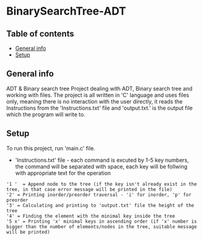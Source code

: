 # BinarySearchTree-ADT
## Table of contents
* [General info](#general-info)
* [Setup](#setup)

## General info
ADT & Binary search tree
Project dealing with ADT, Binary search tree and working with files.
The project is all written in 'C' language and uses files only, meaning there is no interaction with the user directly, it reads the Instructions from the 'Instructions.txt' file and 'output.txt.' is the output file which the program will write to.
	
## Setup
To run this project, run 'main.c' file.
* 'Instructions.txt' file - each command is excuted by 1-5 key numbers, the command will be separated with space, each key will be follwing with appropriate text for the operation
```
'1 '  = Append node to the tree (if the key isn't already exist in the tree, in that case error message will be printed in the file)
'2' = Printing inorder/preorder traversal - 'i' for inorder, 'p' for preorder
'3' = Calculating and printing to 'output.txt' file the height of the tree
'4' = Finding the element with the minimal key inside the tree
'5 x' = Printing 'x' minimal keys in ascending order (if 'x' number is bigger than the number of elements/nodes in the tree, suitable message will be printed)
```
